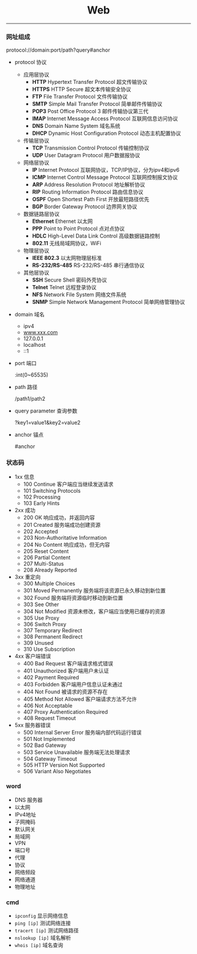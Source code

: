 <h1 style="text-align: center;">Web</h1>

<hr>

### 网址组成

protocol://domain:port/path?query#anchor

- protocol 协议

  - 应用层协议
    - **HTTP** Hypertext Transfer Protocol 超文传输协议
    - **HTTPS** HTTP Secure 超文本传输安全协议
    - **FTP** File Transfer Protocol 文件传输协议
    - **SMTP** Simple Mail Transfer Protocol 简单邮件传输协议
    - **POP3** Post Office Protocol 3 邮件传输协议第三代
    - **IMAP** Internet Message Access Protocol 互联网信息访问协议
    - **DNS** Domain Name System 域名系统
    - **DHCP** Dynamic Host Configuration Protocol 动态主机配置协议
  - 传输层协议
    - **TCP** Transmission Control Protocol 传输控制协议
    - **UDP** User Datagram Protocol 用户数据报协议
  - 网络层协议
    - **IP** Internet Protocol 互联网协议，TCP/IP协议，分为ipv4和ipv6
    - **ICMP** Internet Control Message Protocol 互联网控制报文协议
    - **ARP** Address Resolution Protocol 地址解析协议
    - **RIP** Routing Information Protocol 路由信息协议
    - **OSPF** Open Shortest Path First 开放最短路径优先
    - **BGP** Border Gateway Protocol 边界网关协议
  - 数据链路层协议
    - **Ethernet** Ethernet 以太网
    - **PPP** Point to Point Protocol 点对点协议
    - **HDLC** High-Level Data Link Control 高级数据链路控制
    - **802.11** 无线局域网协议，WiFi
  - 物理层协议
    - **IEEE 802.3** 以太网物理层标准
    - **RS-232/RS-485** RS-232/RS-485 串行通信协议
  - 其他层协议
    - **SSH** Secure Shell 密码外壳协议
    - **Telnet** Telnet 远程登录协议
    - **NFS** Network File System 网络文件系统
    - **SNMP** Simple Network Management Protocol 简单网络管理协议

- domain 域名
  - ipv4
  - www.xxx.com
  - 127.0.0.1
  - localhost
  - ::1

- port 端口

    :int(0~65535)

- path 路径

    /path1/path2

- query parameter 查询参数

    ?key1=value1&key2=value2

- anchor 锚点

    #anchor

### 状态码

- 1xx 信息
  - 100 Continue 客户端应当继续发送请求
  - 101 Switching Protocols
  - 102 Processing
  - 103 Early Hints
- 2xx 成功
  - 200 OK 响应成功，并返回内容
  - 201 Created 服务端成功创建资源
  - 202 Accepted
  - 203 Non-Authoritative Information
  - 204 No Content 响应成功，但无内容
  - 205 Reset Content
  - 206 Partial Content
  - 207 Multi-Status
  - 208 Already Reported
- 3xx 重定向
  - 300 Multiple Choices
  - 301 Moved Permanently 服务端将该资源已永久移动到新位置
  - 302 Found 服务端将资源临时移动到新位置
  - 303 See Other
  - 304 Not Modified 资源未修改，客户端应当使用已缓存的资源
  - 305 Use Proxy
  - 306 Switch Proxy
  - 307 Temporary Redirect
  - 308 Permanent Redirect
  - 309 Unused
  - 310 Use Subscription
- 4xx 客户端错误
  - 400 Bad Request 客户端请求格式错误
  - 401 Unauthorized 客户端用户未认证
  - 402 Payment Required
  - 403 Forbidden 客户端用户信息认证未通过
  - 404 Not Found 被请求的资源不存在
  - 405 Method Not Allowed 客户端请求方法不允许
  - 406 Not Acceptable
  - 407 Proxy Authentication Required
  - 408 Request Timeout
- 5xx 服务器错误
  - 500 Internal Server Error 服务端内部代码运行错误
  - 501 Not Implemented
  - 502 Bad Gateway
  - 503 Service Unavailable 服务端无法处理请求
  - 504 Gateway Timeout
  - 505 HTTP Version Not Supported
  - 506 Variant Also Negotiates

### word

- DNS 服务器
- 以太网
- IPv4地址
- 子网掩码
- 默认网关
- 局域网
- VPN
- 端口号
- 代理
- 协议
- 网络频段
- 网络通道
- 物理地址

### cmd

- `ipconfig` 显示网络信息
- `ping [ip]` 测试网络连接
- `tracert [ip]` 测试网络路径
- `nslookup [ip]` 域名解析
- `whois [ip]` 域名查询
